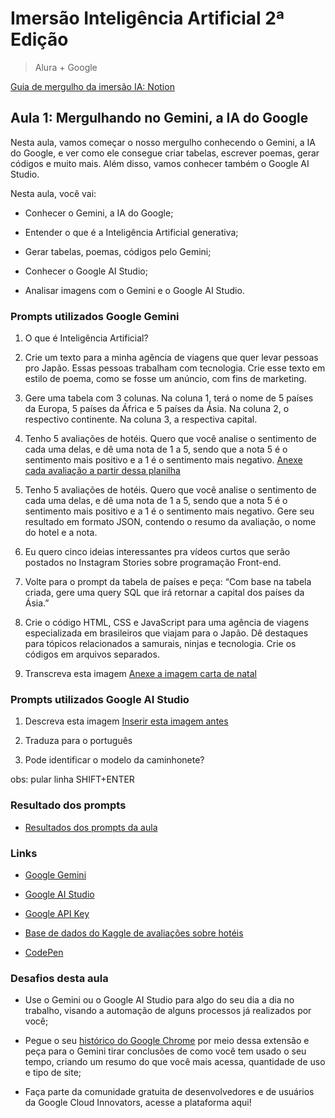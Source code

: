 # Imersão Inteligência Artificial 2ª Edição

> Alura + Google

[Guia de mergulho da imersão IA: Notion](https://grupoalura.notion.site/Imers-o-IA-Guia-de-Mergulho-41ae5fadd8fd47899167a115e96244d9)

## Aula 1: Mergulhando no Gemini, a IA do Google

Nesta aula, vamos começar o nosso mergulho conhecendo o Gemini, a IA do Google, e ver como ele consegue criar tabelas, escrever poemas, gerar códigos e muito mais. Além disso, vamos conhecer também o Google AI Studio.

Nesta aula, você vai:

- Conhecer o Gemini, a IA do Google;

- Entender o que é a Inteligência Artificial generativa;

- Gerar tabelas, poemas, códigos pelo Gemini;

- Conhecer o Google AI Studio;

- Analisar imagens com o Gemini e o Google AI Studio.

### Prompts utilizados Google Gemini

1. O que é Inteligência Artificial?

2. Crie um texto para a minha agência de viagens que quer levar pessoas pro Japão. Essas pessoas trabalham com tecnologia. Crie esse texto em estilo de poema, como se fosse um anúncio, com fins de marketing.

3. Gere uma tabela com 3 colunas. Na coluna 1, terá o nome de 5 países da Europa, 5 países da África e 5 países da Ásia. Na coluna 2, o respectivo continente. Na coluna 3, a respectiva capital.

4. Tenho 5 avaliações de hotéis. Quero que você analise o sentimento de cada uma delas, e dê uma nota de 1 a 5, sendo que a nota 5 é o sentimento mais positivo e a 1 é o sentimento mais negativo. [Anexe cada avaliação a partir dessa planilha](/files/aula-01/Avaliações%20de%20hotéis.xlsx)

5. Tenho 5 avaliações de hotéis. Quero que você analise o sentimento de cada uma delas, e dê uma nota de 1 a 5, sendo que a nota 5 é o sentimento mais positivo e a 1 é o sentimento mais negativo. Gere seu resultado em formato JSON, contendo o resumo da avaliação, o nome do hotel e a nota.

6. Eu quero cinco ideias interessantes pra vídeos curtos que serão postados no Instagram Stories sobre programação Front-end.

7. Volte para o prompt da tabela de países e peça: “Com base na tabela criada, gere uma query SQL que irá retornar a capital dos países da Ásia.”

8. Crie o código HTML, CSS e JavaScript para uma agência de viagens especializada em brasileiros que viajam para o Japão. Dê destaques para tópicos relacionados a samurais, ninjas e tecnologia. Crie os códigos em arquivos separados.

9. Transcreva esta imagem [Anexe a imagem carta de natal](/files/aula-01/Carta%20de%20Natal.png)

### Prompts utilizados Google AI Studio

1. Descreva esta imagem [Inserir esta imagem antes](/files/aula-01/Imagem%20Paulo.jpeg)

2. Traduza para o português

3. Pode identificar o modelo da caminhonete?

obs: pular linha SHIFT+ENTER

### Resultado dos prompts

- [Resultados dos prompts da aula](/resultados-aula-01.md)

### Links

- [Google Gemini](https://gemini.google.com/)

- [Google AI Studio](https://aistudio.google.com/app/prompts/new_chat/?utm_source=website&utm_medium=referral&utm_campaign=Alura&utm_content=)

- [Google API Key](https://aistudio.google.com/app/apikey/?utm_source=website&utm_medium=referral&utm_campaign=Alura&utm_content=)

- [Base de dados do Kaggle de avaliações sobre hotéis](https://www.kaggle.com/code/thehustler2003/naive-sentiment-classification/input)

- [CodePen](https://codepen.io/pen/)

### Desafios desta aula

- Use o Gemini ou o Google AI Studio para algo do seu dia a dia no trabalho, visando a automação de alguns processos já realizados por você;

- Pegue o seu [histórico do Google Chrome](https://chromewebstore.google.com/detail/quick-chrome-history-expo/hdfpifhfphhgjipcnfnolgalplokmmge) por meio dessa extensão e peça para o Gemini tirar conclusões de como você tem usado o seu tempo, criando um resumo do que você mais acessa, quantidade de uso e tipo de site;

- Faça parte da comunidade gratuita de desenvolvedores e de usuários da Google Cloud Innovators, acesse a plataforma aqui!
